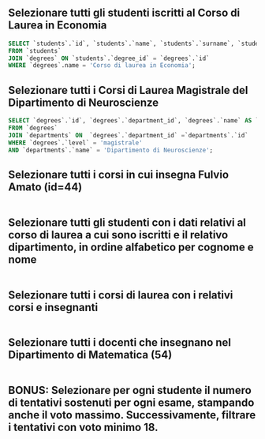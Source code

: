 ## Selezionare tutti gli studenti iscritti al Corso di Laurea in Economia

```sql
SELECT `students`.`id`, `students`.`name`, `students`.`surname`, `students`.`degree_id`, `students`.`registration_number`, `degrees`.`name` 
FROM `students` 
JOIN `degrees` ON `students`.`degree_id` = `degrees`.`id` 
WHERE `degrees`.name = 'Corso di laurea in Economia';
```

## Selezionare tutti i Corsi di Laurea Magistrale del Dipartimento di Neuroscienze

```sql
SELECT `degrees`.`id`, `degrees`.`department_id`, `degrees`.`name` AS `degrees_name`, `degrees`.`level`, `departments`.`name` AS `department_name`, `departments`.`email` 
FROM `degrees` 
JOIN `departments` ON  `degrees`.`department_id` =`departments`.`id` 
WHERE `degrees`.`level` = 'magistrale' 
AND `departments`.`name` = 'Dipartimento di Neuroscienze'; 
```

## Selezionare tutti i corsi in cui insegna Fulvio Amato (id=44)

```sql

```

## Selezionare tutti gli studenti con i dati relativi al corso di laurea a cui sono iscritti e il relativo dipartimento, in ordine alfabetico per cognome e nome

```sql

```

## Selezionare tutti i corsi di laurea con i relativi corsi e insegnanti

```sql

```

## Selezionare tutti i docenti che insegnano nel Dipartimento di Matematica (54)

```sql

```

## BONUS: Selezionare per ogni studente il numero di tentativi sostenuti per ogni esame, stampando anche il voto massimo. Successivamente, filtrare i tentativi con voto minimo 18.

```sql

```
